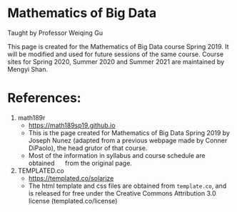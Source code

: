 # Mathematics of Big Data
Taught by Professor Weiqing Gu

This page is created for the Mathematics of Big Data course Spring 2019. It will be modified and used for future sessions of the same course. Course sites for Spring 2020, Summer 2020 and Summer 2021 are maintained by Mengyi Shan.


# References:
  1. math189r
      * https://math189sp19.github.io
      * This is the page created for Mathematics of Big Data Spring 2019 by
      Joseph Nunez (adapted from a previous webpage made by Conner DiPaolo), the head grutor of that course. 
      * Most of the information in syllabus and course schedule are obtained
      from the original page.
  2. TEMPLATED.co
      * https://templated.co/solarize
      * The html template and css files are obtained from `template.co`, and
      is released for free under the Creative Commons Attribution 3.0 license (templated.co/license)
